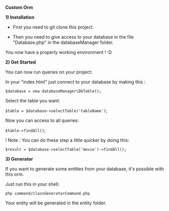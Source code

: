 **Custom Orm**

**1) Installation**

- First you need to git clone this project.

- Then you need to give access to your database in the file "Database.php" in the databaseManager folder.

You now have a properly working environment ! :D 

**2) Get Started**

You can now run queries on your project: 

In your "index.html" just connect to your database by making this :

`$database = new databaseManager\DbTable();`

Select the table you want:

`$table = $database->selectTable('tableName')`;

Now you can access to all queries:

`$table->findAll()`;

! Note : You can do these step a little quicker by doing this:
 
`$result = $database->selectTable('movie')->findAll();`

**3) Generator**

If you want to generate some entities from your database, it's possible with this orm.

Just run this in your shell:

`php command/classGeneratorCommand.php`

Your entity will be generated in the entity folder.